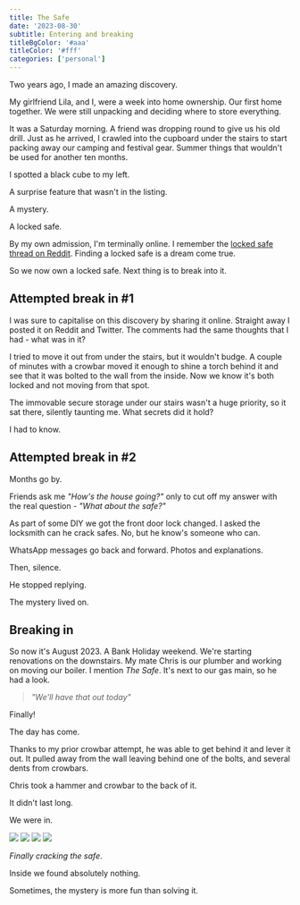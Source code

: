 ```yaml
---
title: The Safe
date: '2023-08-30'
subtitle: Entering and breaking
titleBgColor: '#aaa'
titleColor: '#fff'
categories: ['personal']
---
```


Two years ago, I made an amazing discovery.

My girlfriend Lila, and I, were a week into home ownership. Our first home together. We were still unpacking and deciding where to store everything.

It was a Saturday morning. A friend was dropping round to give us his old drill. Just as he arrived, I crawled into the cupboard under the stairs to start packing away our camping and festival gear. Summer things that wouldn't be used for another ten months.

I spotted a black cube to my left.

A surprise feature that wasn't in the listing.

A mystery.

A locked safe.

By my own admission, I'm terminally online. I remember the [locked safe thread on Reddit](https://knowyourmeme.com/memes/events/the-mystery-vault). Finding a locked safe is a dream come true.

So we now own a locked safe. Next thing is to break into it.

## Attempted break in #1

I was sure to capitalise on this discovery by sharing it online. Straight away I posted it on Reddit and Twitter. The comments had the same thoughts that I had - what was in it?

I tried to move it out from under the stairs, but it wouldn't budge. A couple of minutes with a crowbar moved it enough to shine a torch behind it and see that it was bolted to the wall from the inside. Now we know it's both locked and not moving from that spot.

The immovable secure storage under our stairs wasn't a huge priority, so it sat there, silently taunting me. What secrets did it hold?

I had to know.

## Attempted break in #2

Months go by.

Friends ask me _"How's the house going?"_ only to cut off my answer with the real question - _"What about the safe?"_

As part of some DIY we got the front door lock changed. I asked the locksmith can he crack safes. No, but he know's someone who can.

WhatsApp messages go back and forward. Photos and explanations.

Then, silence.

He stopped replying.

The mystery lived on.

## Breaking in

So now it's August 2023. A Bank Holiday weekend. We're starting renovations on the downstairs. My mate Chris is our plumber and working on moving our boiler. I mention _The Safe_. It's next to our gas main, so he had a look.

> _"We'll have that out today"_

Finally!

The day has come.

Thanks to my prior crowbar attempt, he was able to get behind it and lever it out. It pulled away from the wall leaving behind one of the bolts, and several dents from crowbars.

Chris took a hammer and crowbar to the back of it.

It didn't last long.

We were in.

![](/images/blog/the-safe/safe_1.jpeg)
![](/images/blog/the-safe/safe_2.jpeg)
![](/images/blog/the-safe/safe_3.jpeg)
![](/images/blog/the-safe/safe_4.jpeg)

_Finally cracking the safe_.

Inside we found absolutely nothing.

Sometimes, the mystery is more fun than solving it.
